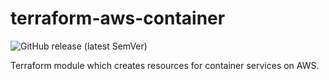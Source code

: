 # terraform-aws-container

![GitHub release (latest SemVer)](https://img.shields.io/github/v/release/tedilabs/terraform-aws-container?color=blue&sort=semver&style=flat-square)

[comment]: <> (![GitHub]&#40;https://img.shields.io/github/license/tedilabs/terraform-aws-container?color=blue&style=flat-square&#41;)

[comment]: <> ([![pre-commit]&#40;https://img.shields.io/badge/pre--commit-enabled-brightgreen?logo=pre-commit&logoColor=white&style=flat-square&#41;]&#40;https://github.com/pre-commit/pre-commit&#41;)

Terraform module which creates resources for container services on AWS.


[comment]: <> (## License)

[comment]: <> (Provided under the terms of the [Apache License]&#40;LICENSE&#41;.)

[comment]: <> (Copyright © 2021-2022, [Byungjin Park]&#40;https://www.posquit0.com&#41;.)
